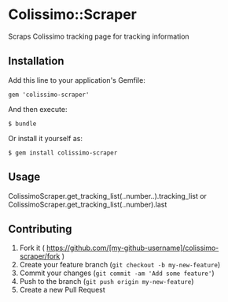 # Colissimo::Scraper

Scraps Colissimo tracking page for tracking information

## Installation

Add this line to your application's Gemfile:

    gem 'colissimo-scraper'

And then execute:

    $ bundle

Or install it yourself as:

    $ gem install colissimo-scraper

## Usage

  ColissimoScraper.get_tracking_list(..number..).tracking_list 
or
  ColissimoScraper.get_tracking_list(..number).last

## Contributing

1. Fork it ( https://github.com/[my-github-username]/colissimo-scraper/fork )
2. Create your feature branch (`git checkout -b my-new-feature`)
3. Commit your changes (`git commit -am 'Add some feature'`)
4. Push to the branch (`git push origin my-new-feature`)
5. Create a new Pull Request
